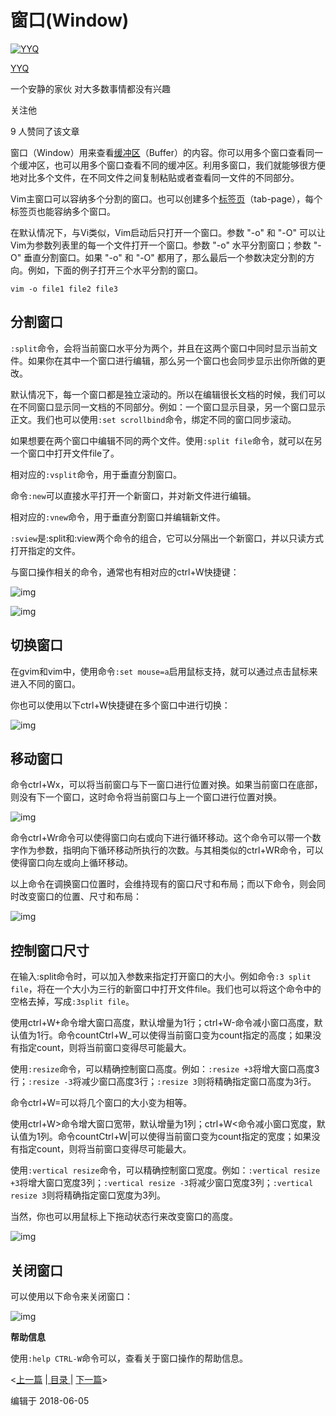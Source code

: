 # 窗口(Window)

[![YYQ](https://pic1.zhimg.com/v2-c4432de041354a82800b86e53483c9c7_xs.jpg?source=172ae18b)](https://www.zhihu.com/people/anthony.yuan)

[YYQ](https://www.zhihu.com/people/anthony.yuan)

一个安静的家伙 对大多数事情都没有兴趣

关注他

9 人赞同了该文章

窗口（Window）用来查看[缓冲区](https://link.zhihu.com/?target=http%3A//yyq123.github.io/learn-vim/learn-vi-13-MultiBuffers.html)（Buffer）的内容。你可以用多个窗口查看同一个缓冲区，也可以用多个窗口查看不同的缓冲区。利用多窗口，我们就能够很方便地对比多个文件，在不同文件之间复制粘贴或者查看同一文件的不同部分。

Vim主窗口可以容纳多个分割的窗口。也可以创建多个[标签页](https://link.zhihu.com/?target=http%3A//yyq123.github.io/learn-vim/learn-vi-15-Tabs.html)（tab-page），每个标签页也能容纳多个窗口。

在默认情况下，与Vi类似，Vim启动后只打开一个窗口。参数 "-o" 和 "-O" 可以让Vim为参数列表里的每一个文件打开一个窗口。参数 "-o" 水平分割窗口；参数 "-O" 垂直分割窗口。如果 "-o" 和 "-O" 都用了，那么最后一个参数决定分割的方向。例如，下面的例子打开三个水平分割的窗口。

```vim
vim -o file1 file2 file3
```

## **分割窗口**

`:split`命令，会将当前窗口水平分为两个，并且在这两个窗口中同时显示当前文件。如果你在其中一个窗口进行编辑，那么另一个窗口也会同步显示出你所做的更改。

默认情况下，每一个窗口都是独立滚动的。所以在编辑很长文档的时候，我们可以在不同窗口显示同一文档的不同部分。例如：一个窗口显示目录，另一个窗口显示正文。我们也可以使用`:set scrollbind`命令，绑定不同的窗口同步滚动。

如果想要在两个窗口中编辑不同的两个文件。使用`:split file`命令，就可以在另一个窗口中打开文件file了。

相对应的`:vsplit`命令，用于垂直分割窗口。

命令`:new`可以直接水平打开一个新窗口，并对新文件进行编辑。

相对应的`:vnew`命令，用于垂直分割窗口并编辑新文件。

`:sview`是:split和:view两个命令的组合，它可以分隔出一个新窗口，并以只读方式打开指定的文件。

与窗口操作相关的命令，通常也有相对应的ctrl+W快捷键：

![img](https://pic2.zhimg.com/80/v2-14a27f5dde15ed963d942e3962b31da5_720w.jpg)

![img](https://pic4.zhimg.com/80/v2-5742a61c0baa9ce3ba03e27e02918763_720w.jpg)



## **切换窗口**

在gvim和vim中，使用命令`:set mouse=a`启用鼠标支持，就可以通过点击鼠标来进入不同的窗口。

你也可以使用以下ctrl+W快捷键在多个窗口中进行切换：

![img](https://pic1.zhimg.com/80/v2-736a8a62c30686cf405ac0b8b14dc540_720w.jpg)

## **移动窗口**

命令ctrl+Wx，可以将当前窗口与下一窗口进行位置对换。如果当前窗口在底部，则没有下一个窗口，这时命令将当前窗口与上一个窗口进行位置对换。

![img](https://pic4.zhimg.com/80/v2-4da4658063cb893cb2f0be73df0675fb_720w.jpg)

命令ctrl+Wr命令可以使得窗口向右或向下进行循环移动。这个命令可以带一个数字作为参数，指明向下循环移动所执行的次数。与其相类似的ctrl+WR命令，可以使得窗口向左或向上循环移动。

以上命令在调换窗口位置时，会维持现有的窗口尺寸和布局；而以下命令，则会同时改变窗口的位置、尺寸和布局：

![img](https://pic1.zhimg.com/80/v2-73497e5d9aa807abb6af9191f4696f44_720w.jpg)

## **控制窗口尺寸**

在输入:split命令时，可以加入参数来指定打开窗口的大小。例如命令`:3 split file`，将在一个大小为三行的新窗口中打开文件file。我们也可以将这个命令中的空格去掉，写成`:3split file`。

使用ctrl+W+命令增大窗口高度，默认增量为1行；ctrl+W-命令减小窗口高度，默认值为1行。命令countCtrl+W_可以使得当前窗口变为count指定的高度；如果没有指定count，则将当前窗口变得尽可能最大。

使用`:resize`命令，可以精确控制窗口高度。例如：`:resize +3`将增大窗口高度3行；`:resize -3`将减少窗口高度3行；`:resize 3`则将精确指定窗口高度为3行。

命令ctrl+W=可以将几个窗口的大小变为相等。

使用ctrl+W>命令增大窗口宽带，默认增量为1列；ctrl+W<命令减小窗口宽度，默认值为1列。命令countCtrl+W|可以使得当前窗口变为count指定的宽度；如果没有指定count，则将当前窗口变得尽可能最大。

使用`:vertical resize`命令，可以精确控制窗口宽度。例如：`:vertical resize +3`将增大窗口宽度3列；`:vertical resize -3`将减少窗口宽度3列；`:vertical resize 3`则将精确指定窗口宽度为3列。

当然，你也可以用鼠标上下拖动状态行来改变窗口的高度。

![img](https://pic4.zhimg.com/80/v2-d3a920ed2a8879427532297035f3c4c3_720w.jpg)

## **关闭窗口**

可以使用以下命令来关闭窗口：

![img](https://pic3.zhimg.com/80/v2-75b9b0ce55609d583351064390d2f672_720w.jpg)

**帮助信息**

使用`:help CTRL-W`命令可以，查看关于窗口操作的帮助信息。

<[上一篇](https://link.zhihu.com/?target=http%3A//yyq123.github.io/learn-vim/learn-vi-13-MultiBuffers.html) |[ 目录 ](https://link.zhihu.com/?target=http%3A//yyq123.github.com/learn-vim/learn-vi-00-List.html)| [下一篇](https://link.zhihu.com/?target=http%3A//yyq123.github.io/learn-vim/learn-vi-15-Tabs.html)>

编辑于 2018-06-05